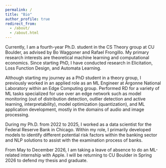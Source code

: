 ```yaml
---
permalink: /
title: "Bio"
author_profile: true
redirect_from: 
  - /about/
  - /about.html
---
```



Currently, I am a fourth-year Ph.D. student in the CS Theory group at CU Boulder, as advised by Bo Waggoner and Rafael Frongillo.
My primary research interests are theoretical machine learning and computational economics. Since starting PhD, I have
conducted research in Elicitation, Loss Function Design, and Automata Learning.

Although starting my journey as a PhD student in a theory group, I previously
worked in an applied role as an ML Engineer at Argonne National Laboratory within an
Edge Computing group. Performed RD for a variety of ML tasks specialized for use over
an edge network such as model monitoring (out of distribution detection,
outlier detection and active learning, interpretability), model optimization
(quantization), and ML application development, mostly in the domains of audio and image processing.

During my Ph.D. from 2022 to 2025, I worked as a data scientist for the Federal Reserve Bank in Chicago.
Within my role, I primarily developed models to identify different potential risk factors within the banking sector and NLP solutions to assist with the examination process of banks.

From May to December 2026, I am taking a leave of absence to do an ML-related internship with Apple. I will be returning
to CU Boulder in Spring 2026 to defend my thesis and graduate.
